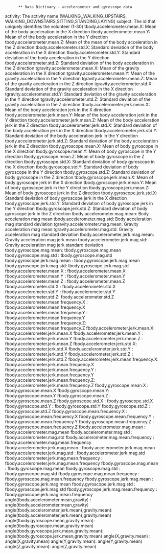           ** Data Dictinary - accelerometer and gyroscope data
activity: The activity name (WALKING,,WALKING_UPSTAIRS, WALKING_DOWNSTAIRS,SITTING,STANDING,LAYING)
subject:  The id that uniquely identifies the volunteer (1-30)
tbody.accelerometer.mean.X: Mean of the body acceleration in the X direction
tbody.accelerometer.mean.Y: Mean of of the body acceleration in the Y direction
tbody.accelerometer.mean.Z: Mean of the mean of the body acceleration in the Z direction
tbody.accelerometer.std.X: Standard deviation of the body acceleration in the X direction
tbody.accelerometer.std.Y: Standard deviation of the body acceleration in the Y direction
tbody.accelerometer.std.Z: Standard deviation of the body acceleration in the Z direction
tgravity.accelerometer.mean.X: Mean of the gravity acceleration in the X direction
tgravity.accelerometer.mean.Y: Mean of the gravity acceleration in the Y direction
tgravity.accelerometer.mean.Z: Mean of the gravity acceleration in the Z direction
tgravity.accelerometer.std.X: Standard deviation of the gravity acceleration in the X direction
tgravity.accelerometer.std.Y: Standard deviation of the gravity acceleration in the Y direction
tgravity.accelerometer.std.Z: Standard deviation of the gravity acceleration in the Z direction
tbody.accelerometer.jerk.mean.X: Mean of the body acceleration jerk in the X direction
tbody.accelerometer.jerk.mean.Y: Mean of the body acceleration jerk in the Y direction
tbody.accelerometer.jerk.mean.Z: Mean of the body acceleration jerk in the Z direction
tbody.accelerometer.jerk.std.X: Standard deviation of the body acceleration jerk in the X direction
tbody.accelerometer.jerk.std.Y: Standard deviation of the body acceleration jerk in the Y direction
tbody.accelerometer.jerk.std.Z: Standard deviation of the body acceleration jerk in the Z direction
tbody.gyroscope.mean.X: Mean of body gyroscope in the X direction
tbody.gyroscope.mean.Y: Mean of body gyroscope in the Y direction
tbody.gyroscope.mean.Z: Mean of body gyroscope in the Z direction
tbody.gyroscope.std.X: Standard deviation of body gyroscope in the X direction
tbody.gyroscope.std.Y: Standard deviation of body gyroscope in the Y direction
tbody.gyroscope.std.Z: Standard deviation of body gyroscope in the Z direction
tbody.gyroscope.jerk.mean.X: Mean of body gyroscope jerk in the X direction
tbody.gyroscope.jerk.mean.Y: Mean of body gyroscope jerk in the Y direction
tbody.gyroscope.jerk.mean.Z: Mean of body gyroscope jerk in the Z direction
tbody.gyroscope.jerk.std.X: Standard deviation of body gyroscope jerk in the X direction
tbody.gyroscope.jerk.std.Y: Standard deviation of body gyroscope jerk in the Y direction
tbody.gyroscope.jerk.std.Z: Standard deviation of body gyroscope jerk in the Z direction
tbody.accelerometer.mag.mean: Body acceleration mag mean
tbody.accelerometer.mag.std: Body acceleration mag standard deviation
tgravity.accelerometer.mag.mean: Gravity acceleration mag mean
tgravity.accelerometer.mag.std: Gravity acceleration mag standard deviation
tbody.accelerometer.jerk.mag.mean: Gravity acceleration mag jerk mean
tbody.accelerometer.jerk.mag.std: Gravity acceleration mag jerk standard deviation
tbody.gyroscope.mag.mean: tbody.gyroscope.mag.mean
tbody.gyroscope.mag.std : tbody.gyroscope.mag.std
tbody.gyroscope.jerk.mag.mean : tbody.gyroscope.jerk.mag.mean
tbody.gyroscope.jerk.mag.std: tbody.gyroscope.jerk.mag.std
fbody.accelerometer.mean.X : fbody.accelerometer.mean.X
fbody.accelerometer.mean.Y : fbody.accelerometer.mean.Y
fbody.accelerometer.mean.Z  : fbody.accelerometer.mean.Z
fbody.accelerometer.std.X  : fbody.accelerometer.std.X
fbody.accelerometer.std.Y  : fbody.accelerometer.std.Y
fbody.accelerometer.std.Z: fbody.accelerometer.std.Z
fbody.accelerometer.mean.frequency.X     : fbody.accelerometer.mean.frequency.X
fbody.accelerometer.mean.frequency.Y : fbody.accelerometer.mean.frequency.Y
fbody.accelerometer.mean.frequency.Z: fbody.accelerometer.mean.frequency.Z
fbody.accelerometer.jerk.mean.X: fbody.accelerometer.jerk.mean.X
fbody.accelerometer.jerk.mean.Y : fbody.accelerometer.jerk.mean.Y
fbody.accelerometer.jerk.mean.Z : fbody.accelerometer.jerk.mean.Z
fbody.accelerometer.jerk.std.X: fbody.accelerometer.jerk.std.X
fbody.accelerometer.jerk.std.Y  : fbody.accelerometer.jerk.std.Y
fbody.accelerometer.jerk.std.Z : fbody.accelerometer.jerk.std.Z
fbody.accelerometer.jerk.mean.frequency.X: fbody.accelerometer.jerk.mean.frequency.X
fbody.accelerometer.jerk.mean.frequency.Y  : fbody.accelerometer.jerk.mean.frequency.Y
fbody.accelerometer.jerk.mean.frequency.Z: fbody.accelerometer.jerk.mean.frequency.Z
fbody.gyroscope.mean.X : fbody.gyroscope.mean.X
fbody.gyroscope.mean.Y: fbody.gyroscope.mean.Y
fbody.gyroscope.mean.Z  : fbody.gyroscope.mean.Z
fbody.gyroscope.std.X : fbody.gyroscope.std.X
fbody.gyroscope.std.Y  : fbody.gyroscope.std.Y
fbody.gyroscope.std.Z    : fbody.gyroscope.std.Z
fbody.gyroscope.mean.frequency.X  : fbody.gyroscope.mean.frequency.X
fbody.gyroscope.mean.frequency.Y  : fbody.gyroscope.mean.frequency.Y
fbody.gyroscope.mean.frequency.Z  : fbody.gyroscope.mean.frequency.Z
fbody.accelerometer.mag.mean  : fbody.accelerometer.mag.mean
fbody.accelerometer.mag.std  : fbody.accelerometer.mag.std
fbody.accelerometer.mag.mean.frequency  : fbody.accelerometer.mag.mean.frequency
fbody.accelerometer.jerk.mag.mean : fbody.accelerometer.jerk.mag.mean
fbody.accelerometer.jerk.mag.std  : fbody.accelerometer.jerk.mag.std
fbody.accelerometer.jerk.mag.mean.frequency : fbody.accelerometer.jerk.mag.mean.frequency
fbody.gyroscope.mag.mean : fbody.gyroscope.mag.mean
fbody.gyroscope.mag.std  : fbody.gyroscope.mag.std
fbody.gyroscope.mag.mean.frequency : fbody.gyroscope.mag.mean.frequency
fbody.gyroscope.jerk.mag.mean  : fbody.gyroscope.jerk.mag.mean
fbody.gyroscope.jerk.mag.std  : fbody.gyroscope.jerk.mag.std
fbody.gyroscope.jerk.mag.mean.frequency : fbody.gyroscope.jerk.mag.mean.frequency
angle(tbody.accelerometer.mean,gravity) : angle(tbody.accelerometer.mean,gravity)
angle(tbody.accelerometer.jerk.mean),gravity.mean): angle(tbody.accelerometer.jerk.mean),gravity.mean)
angle(tbody.gyroscope.mean,gravity.mean): angle(tbody.gyroscope.mean,gravity.mean)
angle(tbody.gyroscope.jerk.mean,gravity.mean): angle(tbody.gyroscope.jerk.mean,gravity.mean)
angle(X,gravity.mean)  : angle(X,gravity.mean)
angle(Y,gravity.mean): angle(Y,gravity.mean)
angle(Z,gravity.mean): angle(Z,gravity.mean)
